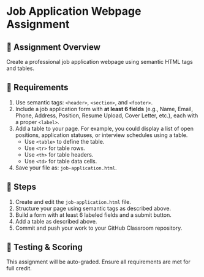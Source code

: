 # Job Application Webpage Assignment

## 📝 Assignment Overview
Create a professional job application webpage using semantic HTML tags and tables.

## 🎯 Requirements
1. Use semantic tags: `<header>`, `<section>`, and `<footer>`.
2. Include a job application form with **at least 6 fields** (e.g., Name, Email, Phone, Address, Position, Resume Upload, Cover Letter, etc.), each with a proper `<label>`.
3. Add a table to your page. For example, you could display a list of open positions, application statuses, or interview schedules using a table.
   - Use `<table>` to define the table.
   - Use `<tr>` for table rows.
   - Use `<th>` for table headers.
   - Use `<td>` for table data cells.
4. Save your file as: `job-application.html`.

## 🚀 Steps
1. Create and edit the `job-application.html` file.
2. Structure your page using semantic tags as described above.
3. Build a form with at least 6 labeled fields and a submit button.
4. Add a table as described above.
5. Commit and push your work to your GitHub Classroom repository.

## 🧪 Testing & Scoring
This assignment will be auto-graded. Ensure all requirements are met for full credit.
